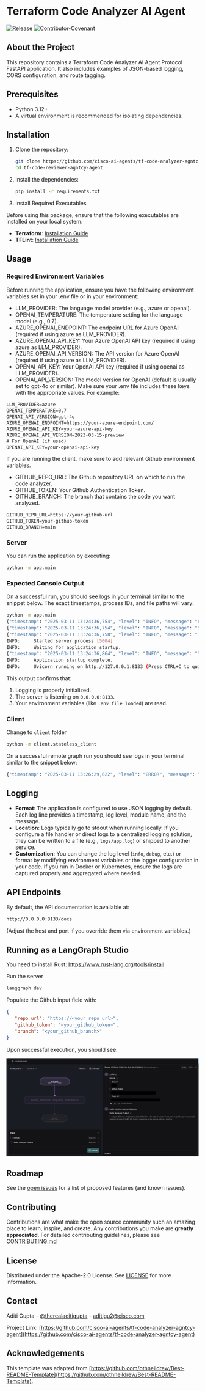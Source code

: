 # Terraform Code Analyzer AI Agent
[![Release](https://img.shields.io/github/v/release/cisco-ai-agents/tf-code-analyzer-agntcy-agent?display_name=tag)](CHANGELOG.md)
[![Contributor-Covenant](https://img.shields.io/badge/Contributor%20Covenant-2.1-fbab2c.svg)](CODE_OF_CONDUCT.md)

## About the Project

This repository contains a Terraform Code Analyzer AI Agent Protocol FastAPI application. It also includes examples of JSON-based logging, CORS configuration, and route tagging.

## Prerequisites

- Python 3.12+
- A virtual environment is recommended for isolating dependencies.

## Installation

1. Clone the repository:

   ```bash
   git clone https://github.com/cisco-ai-agents/tf-code-analyzer-agntcy-agent
   cd tf-code-reviewer-agntcy-agent
   ```

2. Install the dependencies:

   ```bash
   pip install -r requirements.txt
   ```

3. Install Required Executables

Before using this package, ensure that the following executables are installed on your local system:

- **Terraform**: [Installation Guide](https://developer.hashicorp.com/terraform/tutorials/aws-get-started/install-cli)
- **TFLint**: [Installation Guide](https://github.com/terraform-linters/tflint)



## Usage

### Required Environment Variables
Before running the application, ensure you have the following environment variables set in your .env file or in your environment:

- LLM_PROVIDER: The language model provider (e.g., azure or openai).
- OPENAI_TEMPERATURE: The temperature setting for the language model (e.g., 0.7).
- AZURE_OPENAI_ENDPOINT: The endpoint URL for Azure OpenAI (required if using azure as LLM_PROVIDER).
- AZURE_OPENAI_API_KEY: Your Azure OpenAI API key (required if using azure as LLM_PROVIDER).
- AZURE_OPENAI_API_VERSION: The API version for Azure OpenAI (required if using azure as LLM_PROVIDER).
- OPENAI_API_KEY: Your OpenAI API key (required if using openai as LLM_PROVIDER).
- OPENAI_API_VERSION: The model version for OpenAI (default is usually set to gpt-4o or similar).
Make sure your .env file includes these keys with the appropriate values. For example:

```dotenv
LLM_PROVIDER=azure
OPENAI_TEMPERATURE=0.7
OPENAI_API_VERSION=gpt-4o
AZURE_OPENAI_ENDPOINT=https://your-azure-endpoint.com/
AZURE_OPENAI_API_KEY=your-azure-api-key
AZURE_OPENAI_API_VERSION=2023-03-15-preview
# For OpenAI (if used)
OPENAI_API_KEY=your-openai-api-key
```

If you are running the client, make sure to add relevant Github environment variables.

- GITHUB_REPO_URL: The Github repository URL on which to run the code analyzer.
- GITHUB_TOKEN: Your Github Authentication Token.
- GITHUB_BRANCH: The branch that contains the code you want analyzed.

```dotenv
GITHUB_REPO_URL=https://your-github-url
GITHUB_TOKEN=your-github-token
GITHUB_BRANCH=main
```

### Server

You can run the application by executing:

```bash
python -m app.main
```

### Expected Console Output

On a successful run, you should see logs in your terminal similar to the snippet below. The exact timestamps, process IDs, and file paths will vary:

```bash
python -m app.main
{"timestamp": "2025-03-11 13:24:36,754", "level": "INFO", "message": "Logging is initialized. This should appear in the log file.", "module": "logging_config", "function": "configure_logging", "line": 142, "logger": "app", "pid": 5004}
{"timestamp": "2025-03-11 13:24:36,754", "level": "INFO", "message": "Starting FastAPI application...", "module": "main", "function": "main", "line": 155, "logger": "app", "pid": 5004}
{"timestamp": "2025-03-11 13:24:36,758", "level": "INFO", "message": ".env file loaded from <your_cloned_repo_path>/.env", "module": "utils", "function": "load_environment_variables", "line": 64, "logger": "root", "pid": 5004}
INFO:     Started server process [5004]
INFO:     Waiting for application startup.
{"timestamp": "2025-03-11 13:24:36,864", "level": "INFO", "message": "Starting Terraform Code Analyzer Agent", "module": "main", "function": "lifespan", "line": 39, "logger": "root", "pid": 5004}
INFO:     Application startup complete.
INFO:     Uvicorn running on http://127.0.0.1:8133 (Press CTRL+C to quit)
```

This output confirms that:

1. Logging is properly initialized.
2. The server is listening on `0.0.0.0:8133`.
3. Your environment variables (like `.env file loaded`) are read.

### Client

Change to `client` folder

```bash
python -m client.stateless_client
```

On a successful remote graph run you should see logs in your terminal similar to the snippet below:

```bash
{"timestamp": "2025-03-11 13:26:29,622", "level": "ERROR", "message": "{'event': 'final_result', 'result': {'github': {'repo_url': '<your_repo_url>', 'github_token': '<your_token>', 'branch': '<your_branch>'}, 'static_analyzer_output': '<analyzer_output>'}}", "module": "stateless_client", "function": "<module>", "line": 174, "logger": "__main__", "pid": 7529}
```

## Logging

- **Format**: The application is configured to use JSON logging by default. Each log line provides a timestamp, log level, module name, and the message.
- **Location**: Logs typically go to stdout when running locally. If you configure a file handler or direct logs to a centralized logging solution, they can be written to a file (e.g., `logs/app.log`) or shipped to another service.
- **Customization**: You can change the log level (`info`, `debug`, etc.) or format by modifying environment variables or the logger configuration in your code. If you run in Docker or Kubernetes, ensure the logs are captured properly and aggregated where needed.

## API Endpoints

By default, the API documentation is available at:

```bash
http://0.0.0.0:8133/docs
```

(Adjust the host and port if you override them via environment variables.)

## Running as a LangGraph Studio

You need to install Rust: <https://www.rust-lang.org/tools/install>

Run the server

```bash
langgraph dev
```

Populate the Github input field with: 
```json
{
   "repo_url": "https://<your_repo_url>",
   "github_token": "<your_github_token>",
   "branch": "<your_github_branch>"
}
```

Upon successful execution, you should see:

![Langgraph Studio](./docs/imgs/studio.png "Studio")

## Roadmap

See the [open issues](https://github.com/cisco-ai-agents/tf-code-analyzer-agntcy-agent/issues) for a list
of proposed features (and known issues).

## Contributing

Contributions are what make the open source community such an amazing place to
learn, inspire, and create. Any contributions you make are **greatly
appreciated**. For detailed contributing guidelines, please see
[CONTRIBUTING.md](CONTRIBUTING.md)

## License

Distributed under the Apache-2.0 License. See [LICENSE](LICENSE) for more
information.

## Contact

Aditi Gupta  - [@therealaditigupta](https://github.com/therealaditigupta) - aditigu2@cisco.com

Project Link:
[https://github.com/cisco-ai-agents/tf-code-analyzer-agntcy-agent](https://github.com/cisco-ai-agents/tf-code-analyzer-agntcy-agent)

## Acknowledgements

This template was adapted from
[https://github.com/othneildrew/Best-README-Template](https://github.com/othneildrew/Best-README-Template).